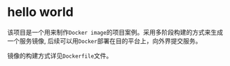 # hello world
该项目是一个用来制作`Docker image`的项目案例。采用多阶段构建的方式来生成一个服务镜像, 后续可以用`Docker`部署在目的平台上，向外界提交服务。

镜像的构建方式详见`Dockerfile`文件。